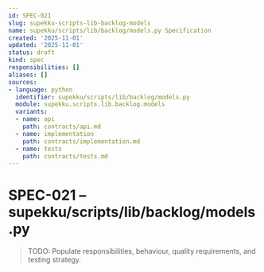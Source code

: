 ```yaml
---
id: SPEC-021
slug: supekku-scripts-lib-backlog-models
name: supekku/scripts/lib/backlog/models.py Specification
created: '2025-11-01'
updated: '2025-11-01'
status: draft
kind: spec
responsibilities: []
aliases: []
sources:
- language: python
  identifier: supekku/scripts/lib/backlog/models.py
  module: supekku.scripts.lib.backlog.models
  variants:
  - name: api
    path: contracts/api.md
  - name: implementation
    path: contracts/implementation.md
  - name: tests
    path: contracts/tests.md
---
```


# SPEC-021 – supekku/scripts/lib/backlog/models.py

> TODO: Populate responsibilities, behaviour, quality requirements, and testing strategy.
